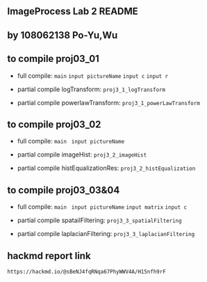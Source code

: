 ## ImageProcess Lab 2 README
by 108062138 Po-Yu,Wu
---

## to compile proj03_01
- full compile:
`main`
`input pictureName`
`input c`
`input r`

- partial compile logTransform:
`proj3_1_logTransform`
- partial compile powerlawTransform:
`proj3_1_powerLawTransform`

## to compile proj03_02
- full compile:
`main `
`input pictureName`

- partial compile imageHist:
`proj3_2_imageHist`
- partial compile histEqualizationRes:
`proj3_2_histEqualization`

## to compile proj03_03&04
- full compile:
`main `
`input pictureName`
`input matrix`
`input c`

- partial compile spatailFiltering:
`proj3_3_spatialFiltering`
- partial compile laplacianFiltering:
`proj3_3_laplacianFiltering`

## hackmd report link
`https://hackmd.io/@sBeNJ4fqRNqa67PhyWWV4A/H15nfh9rF`